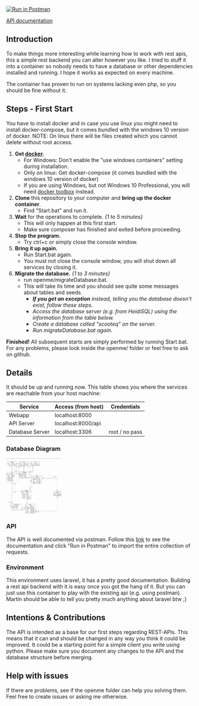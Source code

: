 [![Run in Postman](https://run.pstmn.io/button.svg)](https://app.getpostman.com/run-collection/f39a77a339df981e1a89)

[API documentation](https://documenter.getpostman.com/view/10927287/SzYZ2KQo "API documentation (Postman)")

## Introduction
To make things more interesting while learning how to work with rest apis, this a simple rest backend
you can alter however you like. I tried to stuff it into a container so nobody needs to have
a database or other dependencies installed and running. I hope it works as expected on every machine.

The container has proven to run on systems lacking even php, so you should be fine without it.

## Steps - First Start
You have to install docker and in case you use linux you might need to install
docker-compose, but it comes bundled with the windows 10 version of docker.
NOTE: On linux there will be files created which you cannot delete without root access.
1. **Get [docker](https://hub.docker.com/editions/community/docker-ce-desktop-windows "Docker for Win 10 Pro").**
    - For Windows: Don't enable the "use windows containers" setting during installation.
    - Only on linux: Get docker-compose (it comes bundled with the windows 10 version of docker)
    - If you are using Windows, but not Windows 10 Professional, you will need [docker toolbox](https://github.com/docker/toolbox "docker toolbox") instead.
2. **Clone** this repository to your computer and **bring up the docker container**.
    - Find "Start.bat" and run it.
3. **Wait** for the operations to complete. *{1 to 5 minutes}*
    - This will only happen at this first start.
    - Make sure composer has finished and exited before proceeding.
4. **Stop the program.**
    - Try ctrl+c or simply close the console window.
5. **Bring it up again.**
    - Run Start.bat again.
    - You must not close the console window, you will shut down all services by closing it.
6. **Migrate the database.** *{1 to 3 minutes}*
    - run openme/migrateDatabase.bat.
    - This will take its time and you should see quite some messages about tables and seeds.
        - ***If you get an exception** instead, telling you the database doesn't exist, follow these steps.*
        - *Access the database server (e.g. from HeidiSQL) using the information from the table below.*
        - *Create a database called "scooteq" on the server.*
        - *Run migrateDatabase.bat again.*

**Finished!** All subsequent starts are simply performed by running Start.bat.
For any problems, please look inside the openme/ folder or feel free to ask on github.

## Details
It should be up and running now. This table shows you where the services are
reachable from your host machine:

| Service              | Access (from host)  |  Credentials   |
| -------------------- |---------------------|----------------|
| Webapp               | localhost:8000      |                |
| API Server           | localhost:8000/api  |                |
| Database Server      | localhost:3306      | root / no pass |

### Database Diagram
<a href="OPENME/ERD_31032020.PNG"><img src="https://github.com/Choreas/scooteq_rest/blob/master/OPENME/ERD_31032020.PNG" align="center" height="150" width="150" ></a>

### API
The API is well documented via postman. Follow this [link](https://documenter.getpostman.com/view/10927287/SzYZ2KQo "API documentation")
to see the documentation and click "Run in Postman" to import the entire collection of requests.

### Environment
This environment uses laravel, it has a pretty good documentation. Building a
rest api backend with it is easy once you got the hang of it. But you can just use this container to 
play with the existing api (e.g. using postman). 
Martin should be able to tell you pretty much anything about laravel btw ;)

## Intentions & Contributions
The API is intended as a base for our first steps regarding REST-APIs. This means that it can and should be changed in any way you think
it could be improved. It could be a starting point for a simple client you write using python.
Please make sure you document any changes to the API and the database structure before merging.

## Help with issues
If there are problems, see if the openme folder can help you solving them. Feel free to create issues or asking me otherwise.

